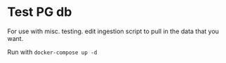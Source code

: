 # Test PG db
For use with misc. testing. edit ingestion script to pull in the data that you want. 

Run with `docker-compose up -d`

